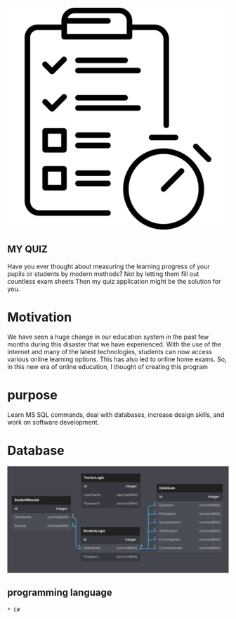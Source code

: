 
 
![error](./images/exam.png)   
## MY QUIZ
   Have you ever thought about measuring the learning progress of your pupils or students by modern methods?
  Not by letting them fill out countless exam sheets
  Then my quiz  application might be the solution for you.


# Motivation

We have seen a huge change in our education system in the past few months during this disaster that we have experienced. With the use of the internet and many of the latest technologies, students can now access various online learning options. This has also led to online home exams.
So, in this new era of online education, I thought of creating this program 
 
 #  purpose
 
 Learn MS SQL commands, deal with databases, increase design skills, and work on software development.
   

   
  # Database
  ![error](./images/Let's-Quiz.png)
  

  ## programming language
    * C#
